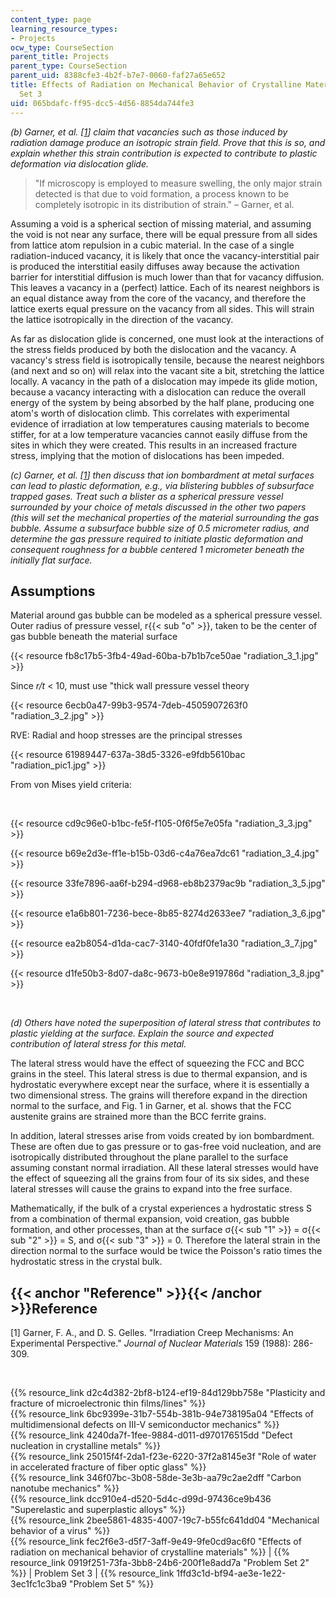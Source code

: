 ```yaml
---
content_type: page
learning_resource_types:
- Projects
ocw_type: CourseSection
parent_title: Projects
parent_type: CourseSection
parent_uid: 8388cfe3-4b2f-b7e7-0060-faf27a65e652
title: Effects of Radiation on Mechanical Behavior of Crystalline Materials - Problem
  Set 3
uid: 065bdafc-ff95-dcc5-4d56-8854da744fe3
---
```


_(b) Garner, et al. \[[1](#Reference)\] claim that vacancies such as those induced by radiation damage produce an isotropic strain field. Prove that this is so, and explain whether this strain contribution is expected to contribute to plastic deformation via dislocation glide._

> "If microscopy is employed to measure swelling, the only major strain detected is that due to void formation, a process known to be completely isotropic in its distribution of strain." – Garner, et al.

Assuming a void is a spherical section of missing material, and assuming the void is not near any surface, there will be equal pressure from all sides from lattice atom repulsion in a cubic material. In the case of a single radiation-induced vacancy, it is likely that once the vacancy-interstitial pair is produced the interstitial easily diffuses away because the activation barrier for interstitial diffusion is much lower than that for vacancy diffusion. This leaves a vacancy in a (perfect) lattice. Each of its nearest neighbors is an equal distance away from the core of the vacancy, and therefore the lattice exerts equal pressure on the vacancy from all sides. This will strain the lattice isotropically in the direction of the vacancy.

As far as dislocation glide is concerned, one must look at the interactions of the stress fields produced by both the dislocation and the vacancy. A vacancy's stress field is isotropically tensile, because the nearest neighbors (and next and so on) will relax into the vacant site a bit, stretching the lattice locally. A vacancy in the path of a dislocation may impede its glide motion, because a vacancy interacting with a dislocation can reduce the overall energy of the system by being absorbed by the half plane, producing one atom's worth of dislocation climb. This correlates with experimental evidence of irradiation at low temperatures causing materials to become stiffer, for at a low temperature vacancies cannot easily diffuse from the sites in which they were created. This results in an increased fracture stress, implying that the motion of dislocations has been impeded.

_(c) Garner, et al. \[[1](#Reference)\] then discuss that ion bombardment at metal surfaces can lead to plastic deformation, e.g., via blistering bubbles of subsurface trapped gases. Treat such a blister as a spherical pressure vessel surrounded by your choice of metals discussed in the other two papers (this will set the mechanical properties of the material surrounding the gas bubble. Assume a subsurface bubble size of 0.5 micrometer radius, and determine the gas pressure required to initiate plastic deformation and consequent roughness for a bubble centered 1 micrometer beneath the initially flat surface._

Assumptions
-----------

Material around gas bubble can be modeled as a spherical pressure vessel. Outer radius of pressure vessel, r{{< sub "o" >}}, taken to be the center of gas bubble beneath the material surface

{{< resource fb8c17b5-3fb4-49ad-60ba-b7b1b7ce50ae "radiation_3_1.jpg" >}}

Since _r/t_ \< 10, must use "thick wall pressure vessel theory

{{< resource 6ecb0a47-99b3-9574-7deb-4505907263f0 "radiation_3_2.jpg" >}}

RVE: Radial and hoop stresses are the principal stresses

{{< resource 61989447-637a-38d5-3326-e9fdb5610bac "radiation_pic1.jpg" >}}

From von Mises yield criteria:

  
 

{{< resource cd9c96e0-b1bc-fe5f-f105-0f6f5e7e05fa "radiation_3_3.jpg" >}}

{{< resource b69e2d3e-ff1e-b15b-03d6-c4a76ea7dc61 "radiation_3_4.jpg" >}}

{{< resource 33fe7896-aa6f-b294-d968-eb8b2379ac9b "radiation_3_5.jpg" >}}

{{< resource e1a6b801-7236-bece-8b85-8274d2633ee7 "radiation_3_6.jpg" >}}

{{< resource ea2b8054-d1da-cac7-3140-40fdf0fe1a30 "radiation_3_7.jpg" >}}

{{< resource d1fe50b3-8d07-da8c-9673-b0e8e919786d "radiation_3_8.jpg" >}}

  
 

_(d) Others have noted the superposition of lateral stress that contributes to plastic yielding at the surface. Explain the source and expected contribution of lateral stress for this metal._

The lateral stress would have the effect of squeezing the FCC and BCC grains in the steel. This lateral stress is due to thermal expansion, and is hydrostatic everywhere except near the surface, where it is essentially a two dimensional stress. The grains will therefore expand in the direction normal to the surface, and Fig. 1 in Garner, et al. shows that the FCC austenite grains are strained more than the BCC ferrite grains.

In addition, lateral stresses arise from voids created by ion bombardment. These are often due to gas pressure or to gas-free void nucleation, and are isotropically distributed throughout the plane parallel to the surface assuming constant normal irradiation. All these lateral stresses would have the effect of squeezing all the grains from four of its six sides, and these lateral stresses will cause the grains to expand into the free surface.

Mathematically, if the bulk of a crystal experiences a hydrostatic stress S from a combination of thermal expansion, void creation, gas bubble formation, and other processes, than at the surface σ{{< sub "1" >}} = σ{{< sub "2" >}} = S, and σ{{< sub "3" >}} = 0. Therefore the lateral strain in the direction normal to the surface would be twice the Poisson's ratio times the hydrostatic stress in the crystal bulk.

{{< anchor "Reference" >}}{{< /anchor >}}Reference
--------------------------------------------------

\[1\] Garner, F. A., and D. S. Gelles. "Irradiation Creep Mechanisms: An Experimental Perspective." _Journal of Nuclear Materials_ 159 (1988): 286-309.

  
  
 

{{% resource_link d2c4d382-2bf8-b124-ef19-84d129bb758e "Plasticity and fracture of microelectronic thin films/lines" %}}  
{{% resource_link 6bc9399e-31b7-554b-381b-94e738195a04 "Effects of multidimensional defects on III-V semiconductor mechanics" %}}  
{{% resource_link 4240da7f-1fee-9884-d011-d970176515dd "Defect nucleation in crystalline metals" %}}  
{{% resource_link 25015f4f-2da1-f23e-6220-37f2a8145e3f "Role of water in accelerated fracture of fiber optic glass" %}}  
{{% resource_link 346f07bc-3b08-58de-3e3b-aa79c2ae2dff "Carbon nanotube mechanics" %}}  
{{% resource_link dcc910e4-d520-5d4c-d99d-97436ce9b436 "Superelastic and superplastic alloys" %}}  
{{% resource_link 2bee5861-4835-4007-19c7-b55fc641dd04 "Mechanical behavior of a virus" %}}  
{{% resource_link fec2f6e3-d5f7-3aff-9e49-9fe0cd9ac6f0 "Effects of radiation on mechanical behavior of crystalline materials" %}} | {{% resource_link 0919f251-73fa-3bb8-24b6-200f1e8add7a "Problem Set 2" %}} | Problem Set 3 | {{% resource_link 1ffd3c1d-bf94-ae3e-1e22-3ec1fc1c3ba9 "Problem Set 5" %}}